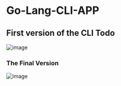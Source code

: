 # Go-Lang-CLI-APP
## First version of the CLI Todo
![image](https://user-images.githubusercontent.com/74255678/224512156-6f429102-aa06-4e37-b589-b8aa07b5dbab.png)

### The Final Version 
![image](https://user-images.githubusercontent.com/74255678/224512789-488b8c6b-b972-47a9-8c1b-557d82691416.png)
